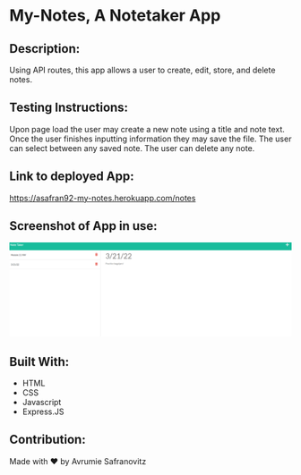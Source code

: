 # My-Notes, A Notetaker App

## Description:

Using API routes, this app allows a user to create, edit, store, and delete notes.

## Testing Instructions:

Upon page load the user may create a new note using a title and note text. Once the user finishes inputting information they may save the file. The user can select between any saved note. The user can delete any note.

## Link to deployed App:

https://asafran92-my-notes.herokuapp.com/notes

## Screenshot of App in use:

![capturedimage](./public/assets/images/Capture.PNG)

## Built With:

- HTML
- CSS
- Javascript
- Express.JS

## Contribution:

Made with ❤️ by Avrumie Safranovitz
